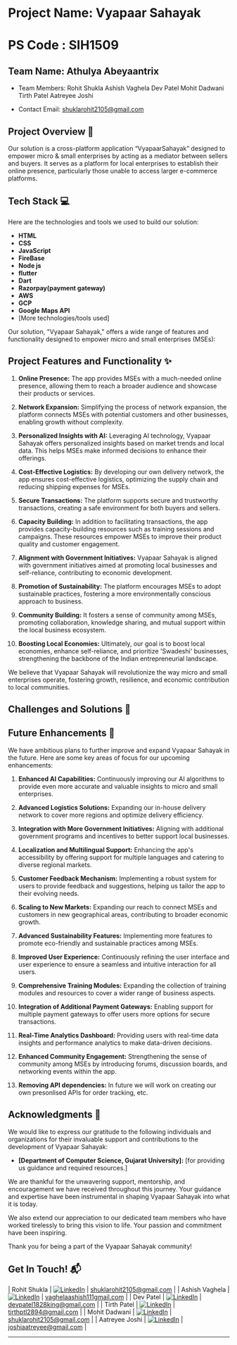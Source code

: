 # Project Name: Vyapaar Sahayak
# PS Code :  SIH1509

## Team Name: Athulya Abeyaantrix
- Team Members: Rohit Shukla
                Ashish Vaghela
                Dev Patel
                Mohit Dadwani
                Tirth Patel
                Aatreyee Joshi

- Contact Email: shuklarohit2105@gmail.com


## Project Overview 🚀
Our solution is a cross-platform application “VyapaarSahayak” designed to empower micro & small enterprises by acting as a mediator between sellers and buyers. It serves as a platform for local enterprises to establish their online presence, particularly those unable to access larger e-commerce platforms. 

## Tech Stack 💻

Here are the technologies and tools we used to build our solution:

* **HTML** 
* **CSS** 
* **JavaScript** 
* **FireBase** 
* **Node js** 
* **flutter**
* **Dart** 
* **Razorpay(payment gateway)** 
* **AWS**
* **GCP**
* **Google Maps API**
* [More technologies/tools used]

Our solution, "Vyapaar Sahayak," offers a wide range of features and functionality designed to empower micro and small enterprises (MSEs):

## Project Features and Functionality ✨

1. **Online Presence:** The app provides MSEs with a much-needed online presence, allowing them to reach a broader audience and showcase their products or services.

2. **Network Expansion:** Simplifying the process of network expansion, the platform connects MSEs with potential customers and other businesses, enabling growth without complexity.

3. **Personalized Insights with AI:** Leveraging AI technology, Vyapaar Sahayak offers personalized insights based on market trends and local data. This helps MSEs make informed decisions to enhance their offerings.

4. **Cost-Effective Logistics:** By developing our own delivery network, the app ensures cost-effective logistics, optimizing the supply chain and reducing shipping expenses for MSEs.

5. **Secure Transactions:** The platform supports secure and trustworthy transactions, creating a safe environment for both buyers and sellers.

6. **Capacity Building:** In addition to facilitating transactions, the app provides capacity-building resources such as training sessions and campaigns. These resources empower MSEs to improve their product quality and customer engagement.

7. **Alignment with Government Initiatives:** Vyapaar Sahayak is aligned with government initiatives aimed at promoting local businesses and self-reliance, contributing to economic development.

8. **Promotion of Sustainability:** The platform encourages MSEs to adopt sustainable practices, fostering a more environmentally conscious approach to business.

9. **Community Building:** It fosters a sense of community among MSEs, promoting collaboration, knowledge sharing, and mutual support within the local business ecosystem.

10. **Boosting Local Economies:** Ultimately, our goal is to boost local economies, enhance self-reliance, and prioritize 'Swadeshi' businesses, strengthening the backbone of the Indian entrepreneurial landscape.

We believe that Vyapaar Sahayak will revolutionize the way micro and small enterprises operate, fostering growth, resilience, and economic contribution to local communities.

## Challenges and Solutions 🧠

## Future Enhancements 🚧

We have ambitious plans to further improve and expand Vyapaar Sahayak in the future. Here are some key areas of focus for our upcoming enhancements:

1. **Enhanced AI Capabilities:** Continuously improving our AI algorithms to provide even more accurate and valuable insights to micro and small enterprises.

2. **Advanced Logistics Solutions:** Expanding our in-house delivery network to cover more regions and optimize delivery efficiency.

3. **Integration with More Government Initiatives:** Aligning with additional government programs and incentives to better support local businesses.

4. **Localization and Multilingual Support:** Enhancing the app's accessibility by offering support for multiple languages and catering to diverse regional markets.

5. **Customer Feedback Mechanism:** Implementing a robust system for users to provide feedback and suggestions, helping us tailor the app to their evolving needs.

6. **Scaling to New Markets:** Expanding our reach to connect MSEs and customers in new geographical areas, contributing to broader economic growth.

7. **Advanced Sustainability Features:** Implementing more features to promote eco-friendly and sustainable practices among MSEs.

8. **Improved User Experience:** Continuously refining the user interface and user experience to ensure a seamless and intuitive interaction for all users.

9. **Comprehensive Training Modules:** Expanding the collection of training modules and resources to cover a wider range of business aspects.

10. **Integration of Additional Payment Gateways:** Enabling support for multiple payment gateways to offer users more options for secure transactions.

11. **Real-Time Analytics Dashboard:** Providing users with real-time data insights and performance analytics to make data-driven decisions.

12. **Enhanced Community Engagement:** Strengthening the sense of community among MSEs by introducing forums, discussion boards, and networking events within the app.

13. **Removing API dependencies:** In future we will work on creating our own presonlised APIs for order tracking, etc.

## Acknowledgments 🙌

We would like to express our gratitude to the following individuals and organizations for their invaluable support and contributions to the development of Vyapaar Sahayak:

- **[Department of Computer Science, Gujarat University]:** [for providing us guidance and required resources.]

We are thankful for the unwavering support, mentorship, and encouragement we have received throughout this journey. Your guidance and expertise have been instrumental in shaping Vyapaar Sahayak into what it is today.

We also extend our appreciation to our dedicated team members who have worked tirelessly to bring this vision to life. Your passion and commitment have been inspiring.

Thank you for being a part of the Vyapaar Sahayak community!


## Get In Touch! 📬

| Rohit Shukla | [![LinkedIn](https://linkedin.com/in/)](https://www.linkedin.com/in/rohit-shukla-a8729124b/) | [shuklarohit2105@gmail.com](mailto:shuklarohit2105@gmail.com) |
| Ashish Vaghela | [![LinkedIn](https://linkedin.com/in/)](https://www.linkedin.com/in/ashish-codejourney/) | [vaghelaashish111gmail.com](mailto:vaghelaashish111@gmail.com) |
| Dev Patel | [![LinkedIn](https://linkedin.com/in/)](https://www.linkedin.com/in/patel-dev-340877269) | [devpatel1828king@gmail.com](mailto:devpatel1828king@gmail.com) |
| Tirth Patel | [![LinkedIn](https://linkedin.com/in/)](https://www.linkedin.com/in/tirth-patel-0a5a18257) | [tirthptl2894@gmail.com](mailto:tirthptl2894@gmail.com) |
| Mohit Dadwani | [![LinkedIn](https://linkedin.com/in/)](https://www.linkedin.com/in/mohit-dadwani-3b9b72273) | [shuklarohit2105@gmail.com](mailto:mohitdadwani4@gmail.com) |
| Aatreyee Joshi | [![LinkedIn](https://linkedin.com/in/)](https://www.linkedin.com/in/aatreyee-joshi-7b0515261) | [joshiaatreyee@gmail.com](mailto:joshiaatreyee@gmail.com) |







---


